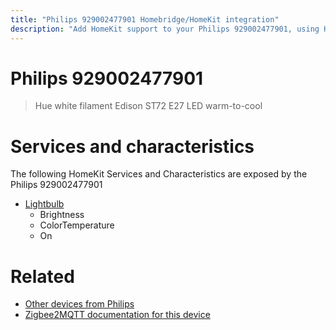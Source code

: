 ```yaml
---
title: "Philips 929002477901 Homebridge/HomeKit integration"
description: "Add HomeKit support to your Philips 929002477901, using Homebridge, Zigbee2MQTT and homebridge-z2m."
---
```

<!---
This file has been GENERATED using src/docgen/docgen.ts
DO NOT EDIT THIS FILE MANUALLY!
-->
# Philips 929002477901
> Hue white filament Edison ST72 E27 LED warm-to-cool


# Services and characteristics
The following HomeKit Services and Characteristics are exposed by
the Philips 929002477901

* [Lightbulb](../../light.md)
  * Brightness
  * ColorTemperature
  * On


# Related
* [Other devices from Philips](../index.md#philips)
* [Zigbee2MQTT documentation for this device](https://www.zigbee2mqtt.io/devices/929002477901.html)